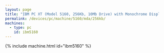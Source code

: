 ```yaml
---
layout: page
title: "IBM PC XT (Model 5160, 256Kb, 10Mb Drive) with Monochrome Display"
permalink: /devices/pc/machine/5160/mda/256kb/
machines:
  - type: pc
    id: ibm5160
---
```


{% include machine.html id="ibm5160" %}

